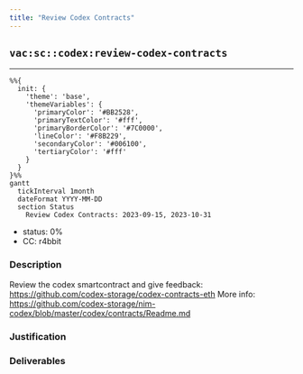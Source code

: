 ```yaml
---
title: "Review Codex Contracts"
---
```

## `vac:sc::codex:review-codex-contracts`
---

```mermaid
%%{ 
  init: { 
    'theme': 'base', 
    'themeVariables': { 
      'primaryColor': '#BB2528', 
      'primaryTextColor': '#fff', 
      'primaryBorderColor': '#7C0000', 
      'lineColor': '#F8B229', 
      'secondaryColor': '#006100', 
      'tertiaryColor': '#fff' 
    } 
  } 
}%%
gantt
  tickInterval 1month
  dateFormat YYYY-MM-DD 
  section Status
    Review Codex Contracts: 2023-09-15, 2023-10-31
```

- status: 0%
- CC: r4bbit

### Description

Review the codex smartcontract and give feedback: https://github.com/codex-storage/codex-contracts-eth
More info:  https://github.com/codex-storage/nim-codex/blob/master/codex/contracts/Readme.md

### Justification


### Deliverables



